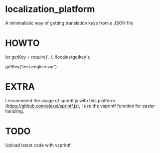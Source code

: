 # localization_platform
A minimalistic way of getting translation keys from a JSON file

# HOWTO

let getKey = require('../../locales/getkey');

getKey('test.english.var')

# EXTRA

I recommend the usage of sprintf.js with this platform (https://github.com/alexei/sprintf.js), I use the vsprintf function for easier handling.

# TODO
Upload latest code with vsprintf

